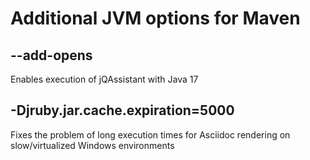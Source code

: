 # Additional JVM options for Maven

## --add-opens
Enables execution of jQAssistant with Java 17

## -Djruby.jar.cache.expiration=5000
Fixes the problem of long execution times for Asciidoc rendering on slow/virtualized Windows environments
